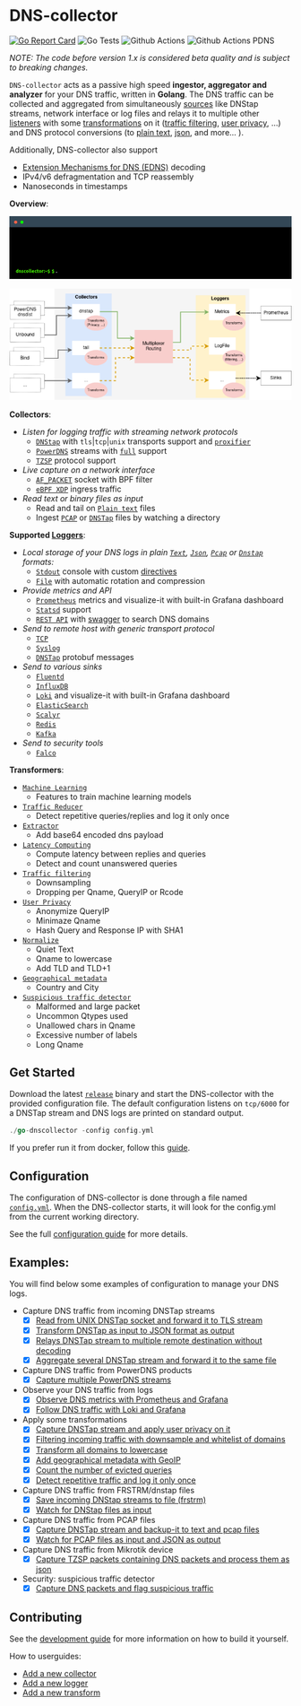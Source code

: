 # DNS-collector

[![Go Report Card](https://goreportcard.com/badge/github.com/dmachard/go-dns-collector)](https://goreportcard.com/report/dmachard/go-dns-collector)
![Go Tests](https://github.com/dmachard/go-dns-collector/actions/workflows/testing-go.yml/badge.svg)
![Github Actions](https://github.com/dmachard/go-dns-collector/actions/workflows/testing-dnstap.yml/badge.svg)
![Github Actions PDNS](https://github.com/dmachard/go-dns-collector/actions/workflows/testing-powerdns.yml/badge.svg)

*NOTE: The code before version 1.x is considered beta quality and is subject to breaking changes.*

`DNS-collector` acts as a passive high speed **ingestor, aggregator and analyzer** for your DNS traffic, written in **Golang**. The DNS traffic can be collected and aggregated from simultaneously [sources](doc/collectors.md) like DNStap streams, network interface or log files and relays it to multiple other [listeners](doc/loggers.md) with some [transformations](doc/transformers.md) on it ([traffic filtering](doc/transformers.md#dns-filtering), [user privacy](doc/transformers.md#user-privacy), ...) and DNS protocol conversions (to [plain text](doc/configuration.md#custom-text-format), [json](doc/dnsjson.md), and more... ).

Additionally, DNS-collector also support

- [Extension Mechanisms for DNS (EDNS)](doc/dnsparser.md) decoding
- IPv4/v6 defragmentation and TCP reassembly
- Nanoseconds in timestamps

**Overview**:

<p align="center">
  <img src="doc/terminal.gif" alt="dnscollector"/>
</p>

![overview](doc/overview.png)

**Collectors**:

- *Listen for logging traffic with streaming network protocols*
    - [`DNStap`](doc/collectors.md#dns-tap) with `tls`|`tcp`|`unix` transports support and [`proxifier`](doc/collectors.md#dns-tap-proxifier)
    - [`PowerDNS`](doc/collectors.md#protobuf-powerdns) streams with [`full`](doc/powerdns.md)  support
    - [`TZSP`](doc/collectors.md#tzsp) protocol support
- *Live capture on a network interface*
    - [`AF_PACKET`](doc/collectors.md#live-capture-with-af_packet) socket with BPF filter
    - [`eBPF XDP`](doc/collectors.md#live-capture-with-ebpf-xdp) ingress traffic
- *Read text or binary files as input*
    - Read and tail on [`Plain text`](doc/collectors.md#tail) files
    - Ingest [`PCAP`](doc/collectors.md#file-ingestor) or [`DNSTap`](doc/collectors.md#file-ingestor) files by watching a directory

**Supported [Loggers](doc/loggers.md)**:

- *Local storage of your DNS logs in plain [`Text`](doc/configuration.md#custom-text-format),  [`Json`](doc/dnsjson.md), [`Pcap`](doc/logger_file.md) or [`Dnstap`](doc/logger_file.md) formats:*
    - [`Stdout`](doc/logger_stdout.md) console with custom [directives](doc/configuration.md#custom-text-format)
    - [`File`](doc/logger_file.md) with automatic rotation and compression
- *Provide metrics and API*
    - [`Prometheus`](doc/logger_prometheus.md) metrics and visualize-it with built-in Grafana dashboard
    - [`Statsd`](doc/logger_statsd.md) support
    - [`REST API`](doc/logger_restapi.md) with [swagger](https://generator.swagger.io/?url=https://raw.githubusercontent.com/dmachard/go-dnscollector/main/doc/swagger.yml) to search DNS domains
- *Send to remote host with generic transport protocol*
    - [`TCP`](doc/logger_tcp.md)
    - [`Syslog`](doc/logger_syslog.md)
    - [`DNSTap`](doc/logger_dnstap.md) protobuf messages
- *Send to various sinks*
    - [`Fluentd`](doc/logger_fluentd.md)
    - [`InfluxDB`](doc/logger_influxdb.md)
    - [`Loki`](doc/logger_loki.md) and visualize-it with built-in Grafana dashboard
    - [`ElasticSearch`](doc/logger_elasticsearch.md)
    - [`Scalyr`](doc/logger_scalyr.md)
    - [`Redis`](doc/logger_redis.md)
    - [`Kafka`](doc/logger_kafka.md)
- *Send to security tools*
    - [`Falco`](doc/logger_falco.md)

**Transformers**:

- [`Machine Learning`](doc/transformers.md#machine-learning)
    - Features to train machine learning models 
- [`Traffic Reducer`](doc/transformers.md#traffic-reducer)
    - Detect repetitive queries/replies and log it only once
- [`Extractor`](doc/transformers.md#extract)
    - Add base64 encoded dns payload
- [`Latency Computing`](doc/transformers.md#latency-computing)
    - Compute latency between replies and queries
    - Detect and count unanswered queries
- [`Traffic filtering`](doc/transformers.md#traffic-filtering)
    - Downsampling
    - Dropping per Qname, QueryIP or Rcode
- [`User Privacy`](doc/transformers.md#user-privacy)
    - Anonymize QueryIP
    - Minimaze Qname
    - Hash Query and Response IP with SHA1
- [`Normalize`](doc/transformers.md#normalize)
    - Quiet Text
    - Qname to lowercase
    - Add TLD and TLD+1
- [`Geographical metadata`](doc/transformers.md#geoip-support)
    - Country and City
- [`Suspicious traffic detector`](doc/transformers.md#suspicious)
    - Malformed and large packet
    - Uncommon Qtypes used
    - Unallowed chars in Qname
    - Excessive number of labels
    - Long Qname

## Get Started

Download the latest [`release`](https://github.com/dmachard/go-dns-collector/releases) binary and start the DNS-collector with the provided configuration file. The default configuration listens on `tcp/6000` for a DNSTap stream and DNS logs are printed on standard output.

```go
./go-dnscollector -config config.yml
```

If you prefer run it from docker, follow this [guide](doc/docker.md).

## Configuration

The configuration of DNS-collector is done through a file named [`config.yml`](config.yml). When the DNS-collector starts, it will look for the config.yml from the current working directory.

See the full [configuration guide](doc/configuration.md) for more details.

## Examples:

You will find below some examples of configuration to manage your DNS logs.

- Capture DNS traffic from incoming DNSTap streams
    - [x] [Read from UNIX DNSTap socket and forward it to TLS stream](example-config/use-case-5.yml)
    - [x] [Transform DNSTap as input to JSON format as output](example-config/use-case-3.yml)
    - [x] [Relays DNSTap stream to multiple remote destination without decoding](example-config/use-case-12.yml)
    - [x] [Aggregate several DNSTap stream and forward it to the same file](example-config/use-case-7.yml)

- Capture DNS traffic from PowerDNS products
    - [x] [Capture multiple PowerDNS streams](example-config/use-case-8.yml)

- Observe your DNS traffic from logs
    - [x] [Observe DNS metrics with Prometheus and Grafana](example-config/use-case-2.yml)
    - [x] [Follow DNS traffic with Loki and Grafana](example-config/use-case-4.yml)

- Apply some transformations
    - [x] [Capture DNSTap stream and apply user privacy on it](example-config/use-case-6.yml)
    - [x] [Filtering incoming traffic with downsample and whitelist of domains](example-config/use-case-9.yml)
    - [x] [Transform all domains to lowercase](example-config/use-case-10.yml)
    - [x] [Add geographical metadata with GeoIP](example-config/use-case-11.yml)
    - [x] [Count the number of evicted queries](example-config/use-case-18.yml)
    - [x] [Detect repetitive traffic and log it only once](example-config/use-case-20.yml)

- Capture DNS traffic from FRSTRM/dnstap files
    - [x] [Save incoming DNStap streams to file (frstrm)](example-config/use-case-13.yml)
    - [x] [Watch for DNStap files as input](example-config/use-case-14.yml)

- Capture DNS traffic from PCAP files
    - [x] [Capture DNSTap stream and backup-it to text and pcap files](example-config/use-case-1.yml)
    - [x] [Watch for PCAP files as input and JSON as output](example-config/use-case-15.yml)

- Capture DNS traffic from Mikrotik device
    - [x] [Capture TZSP packets containing DNS packets and process them as json](example-config/use-case-17.yml)

- Security: suspicious traffic detector
    - [x] [Capture DNS packets and flag suspicious traffic](example-config/use-case-19.yml)

## Contributing

See the [development guide](doc/development.md) for more information on how to build it yourself.

How to userguides:
 - [Add a new collector](doc/development.md#add-collector)
 - [Add a new logger](doc/development.md#add-logger)
 - [Add a new transform](doc/development.md#add-transformer)